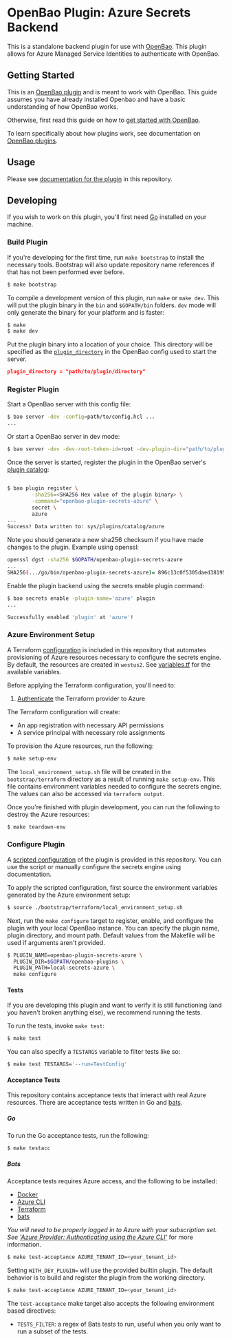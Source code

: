 # OpenBao Plugin: Azure Secrets Backend

This is a standalone backend plugin for use with [OpenBao](https://www.github.com/openbao/openbao).
This plugin allows for Azure Managed Service Identities to authenticate with OpenBao.

## Getting Started

This is an [OpenBao plugin](https://openbao.org/docs/plugins/)
and is meant to work with OpenBao. This guide assumes you have already installed Openbao
and have a basic understanding of how OpenBao works.

Otherwise, first read this guide on how to [get started with
OpenBao](https://openbao.org/docs/get-started/developer-qs/).

To learn specifically about how plugins work, see documentation on [OpenBao plugins](https://openbao.org/docs/plugins/).

## Usage

Please see [documentation for the plugin](./docs/index.md) in this repository.

## Developing

If you wish to work on this plugin, you'll first need
[Go](https://www.golang.org) installed on your machine.

### Build Plugin

If you're developing for the first time, run `make bootstrap` to install the
necessary tools. Bootstrap will also update repository name references if that
has not been performed ever before.

```sh
$ make bootstrap
```

To compile a development version of this plugin, run `make` or `make dev`.
This will put the plugin binary in the `bin` and `$GOPATH/bin` folders. `dev`
mode will only generate the binary for your platform and is faster:

```sh
$ make
$ make dev
```

Put the plugin binary into a location of your choice. This directory
will be specified as the [`plugin_directory`](https://openbao.org/docs/configuration/#parameters)
in the OpenBao config used to start the server.

```json
plugin_directory = "path/to/plugin/directory"
```

### Register Plugin

Start a OpenBao server with this config file:

```sh
$ bao server -dev -config=path/to/config.hcl ...
...
```

Or start a OpenBao server in dev mode:

```sh
$ bao server -dev -dev-root-token-id=root -dev-plugin-dir="path/to/plugin/directory"
```

Once the server is started, register the plugin in the OpenBao server's [plugin catalog](https://openbao.org/docs/plugins/plugin-architecture/#plugin-catalog):

```sh

$ bao plugin register \
        -sha256=<SHA256 Hex value of the plugin binary> \
        -command="openbao-plugin-secrets-azure" \
        secret \
        azure
...
Success! Data written to: sys/plugins/catalog/azure
```

Note you should generate a new sha256 checksum if you have made changes
to the plugin. Example using openssl:

```sh
openssl dgst -sha256 $GOPATH/openbao-plugin-secrets-azure
...
SHA256(.../go/bin/openbao-plugin-secrets-azure)= 896c13c0f5305daed381952a128322e02bc28a57d0c862a78cbc2ea66e8c6fa1
```

Enable the plugin backend using the secrets enable plugin command:

```sh
$ bao secrets enable -plugin-name='azure' plugin
...

Successfully enabled 'plugin' at 'azure'!
```

### Azure Environment Setup

A Terraform [configuration](bootstrap/terraform) is included in this repository that
automates provisioning of Azure resources necessary to configure the secrets engine.
By default, the resources are created in `westus2`. See [variables.tf](bootstrap/terraform/variables.tf) 
for the available variables.

Before applying the Terraform configuration, you'll need to:

1. [Authenticate](https://registry.terraform.io/providers/hashicorp/azurerm/latest/docs#authenticating-to-azure)
   the Terraform provider to Azure

The Terraform configuration will create:

* An app registration with necessary API permissions
* A service principal with necessary role assignments

To provision the Azure resources, run the following:

```sh
$ make setup-env   
```

The `local_environment_setup.sh` file will be created in the `bootstrap/terraform`
directory as a result of running `make setup-env`. This file contains environment
variables needed to configure the secrets engine. The values can also be accessed
via `terraform output`.

Once you're finished with plugin development, you can run the following to
destroy the Azure resources:

```sh
$ make teardown-env   
```

### Configure Plugin

A [scripted configuration](bootstrap/configure.sh) of the plugin is provided in
this repository. You can use the script or manually configure the secrets engine
using documentation.

To apply the scripted configuration, first source the environment variables generated by
the Azure environment setup:

```sh
$ source ./bootstrap/terraform/local_environment_setup.sh
```

Next, run the `make configure` target to register, enable, and configure the plugin with
your local OpenBao instance. You can specify the plugin name, plugin directory, and mount
path. Default values from the Makefile will be used if arguments aren't provided.

```sh
$ PLUGIN_NAME=openbao-plugin-secrets-azure \
  PLUGIN_DIR=$GOPATH/openbao-plugins \
  PLUGIN_PATH=local-secrets-azure \
  make configure
```

#### Tests

If you are developing this plugin and want to verify it is still
functioning (and you haven't broken anything else), we recommend
running the tests.

To run the tests, invoke `make test`:

```sh
$ make test
```

You can also specify a `TESTARGS` variable to filter tests like so:

```sh
$ make test TESTARGS='--run=TestConfig'
```

#### Acceptance Tests

This repository contains acceptance tests that interact with real Azure resources. There
are acceptance tests written in Go and [bats](https://bats-core.readthedocs.io/en/stable).

##### Go

To run the Go acceptance tests, run the following:

```sh
$ make testacc 
```

##### Bats

Acceptance tests requires Azure access, and the following to be installed:
- [Docker](https://docs.docker.com/get-docker/)
- [Azure CLI](https://docs.microsoft.com/en-us/cli/azure/install-azure-cli)
- [Terraform](https://learn.hashicorp.com/tutorials/terraform/install-cli)
- [bats](https://bats-core.readthedocs.io/en/stable)

_You will need to be properly logged in to Azure with your subscription set. See
['Azure Provider: Authenticating using the Azure CLI'](https://registry.terraform.io/providers/hashicorp/azurerm/latest/docs/guides/azure_cli)_
for more information.

```sh
$ make test-acceptance AZURE_TENANT_ID=<your_tenant_id>
```

Setting `WITH_DEV_PLUGIN=` will use the provided builtin plugin. The default behavior is to build and register
the plugin from the working directory.

```sh
$ make test-acceptance AZURE_TENANT_ID=<your_tenant_id>
```

The `test-acceptance` make target also accepts the following environment based directives:

* `TESTS_FILTER`: a regex of Bats tests to run, useful when you only want to run a subset of the tests.
